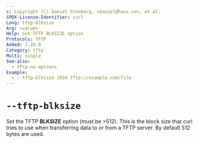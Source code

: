 ```yaml
---
c: Copyright (C) Daniel Stenberg, <daniel@haxx.se>, et al.
SPDX-License-Identifier: curl
Long: tftp-blksize
Arg: <value>
Help: Set TFTP BLKSIZE option
Protocols: TFTP
Added: 7.20.0
Category: tftp
Multi: single
See-also:
  - tftp-no-options
Example:
  - --tftp-blksize 1024 tftp://example.com/file
---
```


# `--tftp-blksize`

Set the TFTP **BLKSIZE** option (must be >512). This is the block size that
curl tries to use when transferring data to or from a TFTP server. By
default 512 bytes are used.
